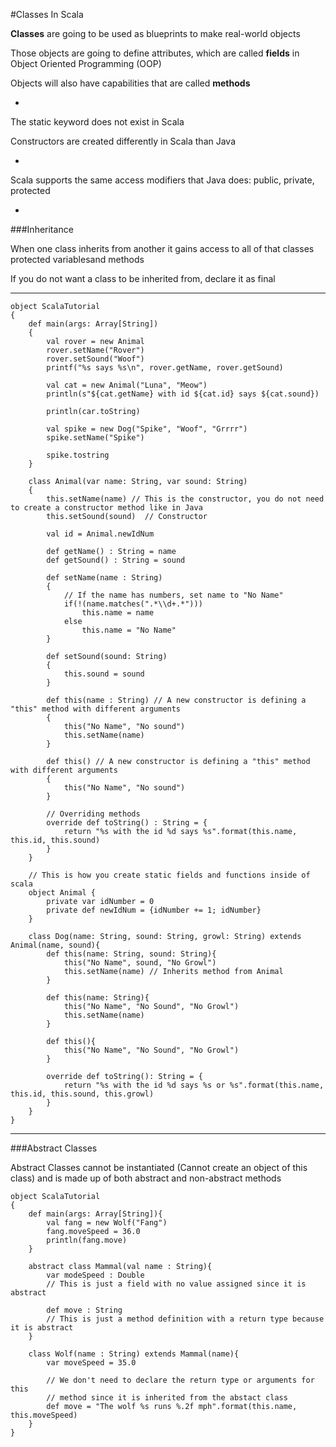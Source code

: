 #Classes In Scala

**Classes** are going to be used as blueprints to make real-world objects

Those objects are going to define attributes, which are called **fields** in Object Oriented Programming (OOP)

Objects will also have capabilities that are called **methods**

-

The static keyword does not exist in Scala

Constructors are created differently in Scala than Java

-

Scala supports the same access modifiers that Java does: public, private, protected

-

###Inheritance

When one class inherits from another it gains access to all of that classes protected variablesand methods

If you do not want a class to be inherited from, declare it as final

***

```
object ScalaTutorial
{
    def main(args: Array[String])
    {
        val rover = new Animal
        rover.setName("Rover")
        rover.setSound("Woof")
        printf("%s says %s\n", rover.getName, rover.getSound)

        val cat = new Animal("Luna", "Meow")
        println(s"${cat.getName} with id ${cat.id} says ${cat.sound})

        println(car.toString)

        val spike = new Dog("Spike", "Woof", "Grrrr")
        spike.setName("Spike")

        spike.tostring
    }

    class Animal(var name: String, var sound: String)
    {
        this.setName(name) // This is the constructor, you do not need to create a constructor method like in Java
        this.setSound(sound)  // Constructor

        val id = Animal.newIdNum

        def getName() : String = name
        def getSound() : String = sound

        def setName(name : String)
        {
            // If the name has numbers, set name to "No Name"
            if(!(name.matches(".*\\d+.*")))
                this.name = name
            else
                this.name = "No Name"
        }

        def setSound(sound: String)
        {
            this.sound = sound
        }

        def this(name : String) // A new constructor is defining a "this" method with different arguments
        {
            this("No Name", "No sound")
            this.setName(name)
        }

        def this() // A new constructor is defining a "this" method with different arguments
        {
            this("No Name", "No sound")
        }

        // Overriding methods
        override def toString() : String = {
            return "%s with the id %d says %s".format(this.name, this.id, this.sound)
        }
    }

    // This is how you create static fields and functions inside of scala
    object Animal {
        private var idNumber = 0
        private def newIdNum = {idNumber += 1; idNumber}
    }

    class Dog(name: String, sound: String, growl: String) extends Animal(name, sound){
        def this(name: String, sound: String){
            this("No Name", sound, "No Growl")
            this.setName(name) // Inherits method from Animal
        }

        def this(name: String){
            this("No Name", "No Sound", "No Growl")
            this.setName(name)
        }

        def this(){
            this("No Name", "No Sound", "No Growl")
        }

        override def toString(): String = {
            return "%s with the id %d says %s or %s".format(this.name, this.id, this.sound, this.growl)
        }
    }
}
```

***

###Abstract Classes

Abstract Classes cannot be instantiated (Cannot create an object of this class) and is made up of both abstract and non-abstract methods

```
object ScalaTutorial
{
    def main(args: Array[String]){
        val fang = new Wolf("Fang")
        fang.moveSpeed = 36.0
        println(fang.move)
    }

    abstract class Mammal(val name : String){
        var modeSpeed : Double
        // This is just a field with no value assigned since it is abstract

        def move : String
        // This is just a method definition with a return type because it is abstract
    }

    class Wolf(name : String) extends Mammal(name){
        var moveSpeed = 35.0

        // We don't need to declare the return type or arguments for this
        // method since it is inherited from the abstact class
        def move = "The wolf %s runs %.2f mph".format(this.name, this.moveSpeed)
    }
}
```

